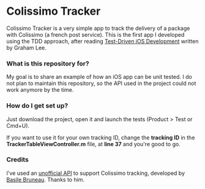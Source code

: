 # Colissimo Tracker #

Colissimo Tracker is a very simple app to track the delivery of a package with Colissimo (a french post service).
This is the first app I developed using the TDD approach, after reading [Test-Driven iOS Development](http://www.amazon.com/Test-Driven-iOS-Development-Developers-Library/dp/0321774183) written by Graham Lee.

### What is this repository for? ###

My goal is to share an example of how an iOS app can be unit tested. I do not plan to maintain this repository, so the API used in the project could not work anymore by the time.

### How do I get set up? ###

Just download the project, open it and launch the tests (Product > Test or Cmd+U).

If you want to use it for your own tracking ID, change the **tracking ID** in the **TrackerTableViewController.m** file, at **line 37** and you're good to go.

### Credits ###

I've used an [unofficial API](http://api.ntag.fr/colissimo/doc.php) to support Colissimo tracking, developed by [Basile Bruneau](http://www.ntag.fr). Thanks to him.